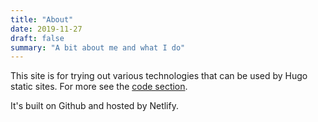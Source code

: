 ```yaml
---
title: "About"
date: 2019-11-27
draft: false
summary: "A bit about me and what I do"
---
```


This site is for trying out various technologies that can be used by Hugo static sites. For more see the [code section](/code/).

It's built on Github and hosted by Netlify.